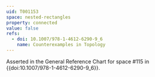 ```yaml
---
uid: T001153
space: nested-rectangles
property: connected
value: false
refs:
  - doi: 10.1007/978-1-4612-6290-9_6
    name: Counterexamples in Topology
---
```

Asserted in the General Reference Chart for space #115 in
{{doi:10.1007/978-1-4612-6290-9_6}}.
